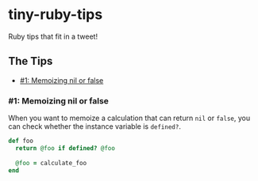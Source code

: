 # tiny-ruby-tips
Ruby tips that fit in a tweet!

## The Tips

- [#1: Memoizing nil or false](#1-memoizing-nil-or-false)

### #1: Memoizing nil or false

When you want to memoize a calculation that can return `nil` or `false`, you can check whether the instance variable is `defined?`.

```ruby
def foo
  return @foo if defined? @foo
  
  @foo = calculate_foo
end
```
